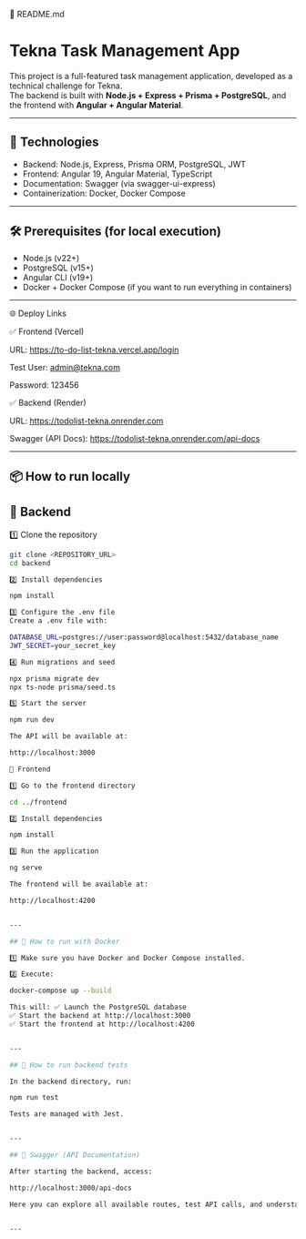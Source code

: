 
📄 README.md

# Tekna Task Management App

This project is a full-featured task management application, developed as a technical challenge for Tekna.  
The backend is built with **Node.js + Express + Prisma + PostgreSQL**, and the frontend with **Angular + Angular Material**.

---

## 🚀 Technologies

- Backend: Node.js, Express, Prisma ORM, PostgreSQL, JWT
- Frontend: Angular 19, Angular Material, TypeScript
- Documentation: Swagger (via swagger-ui-express)
- Containerization: Docker, Docker Compose

---

## 🛠️ Prerequisites (for local execution)

- Node.js (v22+)
- PostgreSQL (v15+)
- Angular CLI (v19+)
- Docker + Docker Compose (if you want to run everything in containers)

---

🌐 Deploy Links

✅ Frontend (Vercel)

URL: https://to-do-list-tekna.vercel.app/login

Test User: admin@tekna.com

Password: 123456


✅ Backend (Render)

URL: https://todolist-tekna.onrender.com

Swagger (API Docs): https://todolist-tekna.onrender.com/api-docs



---

## 📦 How to run locally

## 🔹 Backend

1️⃣ Clone the repository  
```bash
git clone <REPOSITORY_URL>
cd backend

2️⃣ Install dependencies

npm install

3️⃣ Configure the .env file
Create a .env file with:

DATABASE_URL=postgres://user:password@localhost:5432/database_name
JWT_SECRET=your_secret_key

4️⃣ Run migrations and seed

npx prisma migrate dev
npx ts-node prisma/seed.ts

5️⃣ Start the server

npm run dev

The API will be available at:

http://localhost:3000

🔹 Frontend

1️⃣ Go to the frontend directory

cd ../frontend

2️⃣ Install dependencies

npm install

3️⃣ Run the application

ng serve

The frontend will be available at:

http://localhost:4200


---

## 🐳 How to run with Docker

1️⃣ Make sure you have Docker and Docker Compose installed.

2️⃣ Execute:

docker-compose up --build

This will: ✅ Launch the PostgreSQL database
✅ Start the backend at http://localhost:3000
✅ Start the frontend at http://localhost:4200


---

## 🧪 How to run backend tests

In the backend directory, run:

npm run test

Tests are managed with Jest.


---

## 📖 Swagger (API Documentation)

After starting the backend, access:

http://localhost:3000/api-docs

Here you can explore all available routes, test API calls, and understand the request/response contracts.


---



